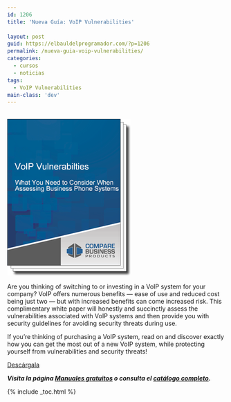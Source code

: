 ```yaml
---
id: 1206
title: 'Nueva Guía: VoIP Vulnerabilities'

layout: post
guid: https://elbauldelprogramador.com/?p=1206
permalink: /nueva-guia-voip-vulnerabilities/
categories:
  - cursos
  - noticias
tags:
  - VoIP Vulnerabilities
main-class: 'dev'
---
```

[  
<img class="size-full wp-image-1285 alignleft" alt="VoIP Vulnerabilities" src="/assets/img/2013/01/voip-vulnerabilities.png" width="285" height="362" />  
][1]

Are you thinking of switching to or investing in a VoIP system for your company? VoIP offers numerous benefits &#8212; ease of use and reduced cost being just two &#8212; but with increased benefits can come increased risk. This complimentary white paper will honestly and succinctly assess the vulnerabilities associated with VoIP systems and then provide you with security guidelines for avoiding security threats during use.

If you&#8217;re thinking of purchasing a VoIP system, read on and discover exactly how you can get the most out of a new VoIP system, while protecting yourself from vulnerabilities and security threats!

<div class="button-post">
  <a href="http://elbauldelprogramador.tradepub.com/c/pubRD.mpl?sr=oc&_t=oc:&pc=w_come58/prgm.cgi" target="_blank" class="wi-button style-3">Descárgala<i class="icon-download icon-2x"></i></a>
</div>

***Visita la página [Manuales gratuitos][2] o consulta el [catálogo completo][3].*** 



 [1]: http://elbauldelprogramador.tradepub.com/c/pubRD.mpl?sr=oc&_t=oc:&pc=w_come58/prgm.cgi
 [2]: /manuales-gratuitos/
 [3]: http://elbauldelprogramador.tradepub.com/category/information-technology/1207/ "Catálogo completo de Guías gratuítas "

{% include _toc.html %}
